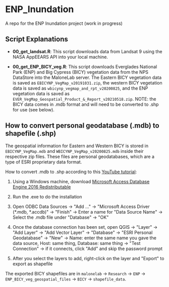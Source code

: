# ENP_Inundation
A repo for the ENP Inundation project (work in progress)

## Script Explanations

- **00_get_landsat.R**: This script downloads data from Landsat 9 using the NASA AppEEARS API into your local machine.

- **00_get_ENP_BICY_veg.R**: This script downloads Everglades National Park (ENP) and Big Cypress (BICY) vegetation data from the NPS DataStore into the MaloneLab server. The Eastern BICY vegetation data is saved as `EBICYNP_VegMap_v20191031.zip`, the western BICY vegetation data is saved as `wbicynp_vegmap_and_rpt_v20200825`, and the ENP vegetation data is saved as `EVER_VegMap_Geospatial_Product_&_Report_v20210518.zip`. NOTE: the BICY data comes in .mdb format and will need to be converted to .shp for use (see below).

## How to convert personal geodatabase (.mdb) to shapefile (.shp)

The geospatial information for Eastern and Western BICY is stored in `EBICYNP_VegMap.mdb` and `WBICYNP_VegMap_v20200825.mdb` inside their respective zip files. These files are personal geodatabases, which are a type of ESRI proprietary data format. 

How to convert .mdb to .shp according to this [YouTube tutorial](https://www.youtube.com/watch?v=RTtn0TA1fYM):

1. Using a Windows machine, download [Microsoft Access Database Engine 2016 Redistributable](https://www.microsoft.com/en-us/download/details.aspx?id=54920&irgwc=1)

2. Run the .exe to do the installation

3. Open ODBC Data Sources -> "Add ..." -> "Microsoft Access Driver (\*.mdb, \*.accdb)" -> "Finish" -> Enter a name for "Data Source Name" -> Select the .mdb file under "Database" -> "OK"

4. Once the database connection has been set, open QGIS -> "Layer" -> "Add Layer" -> "Add Vector Layer" -> "Database" -> "ESRI Personal Geodatabase" -> "New" -> Name: enter the same name you gave the data source, Host: same thing, Database: same thing -> "Test Connection" -> if it connects, click "Add" and skip the password prompt

5. After you select the layers to add, right-click on the layer and "Export" to export as shapefile

The exported BICY shapefiles are in `malonelab` -> `Research` -> `ENP` -> `ENP_BICY_veg_geospatial_files` -> `BICY` -> `shapefile_data`.